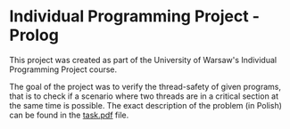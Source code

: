 # Individual Programming Project - Prolog

This project was created as part of the University of Warsaw's Individual Programming Project course.

The goal of the project was to verify the thread-safety of given programs, that is to check if a scenario where two threads are in a critical section at the same time is possible. The exact description of the problem (in Polish) can be found in the [task.pdf](task.pdf) file.